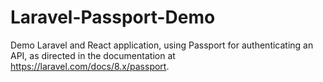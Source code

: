 # Laravel-Passport-Demo
Demo Laravel and React application, using Passport for authenticating an API, as directed in the documentation at https://laravel.com/docs/8.x/passport.
